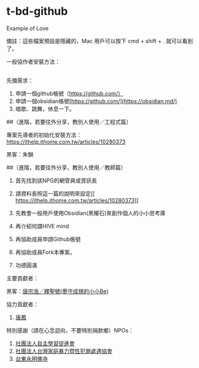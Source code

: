 # t-bd-github
Example of Love

備註：這些檔案預設是隱藏的，Mac 用戶可以按下 cmd + shift + . 就可以看到了。


一般協作者安裝方法：

## 
先備需求：

1. 申請一個github帳號（https://github.com/）
2. 申請一個obsidian帳號[https://github.com/](https://obsidian.md/)
3. 唱歌、跳舞，休息一下。




##（進階，若要往外分享，教別人使用／工程式篇）

專案先導者的初始化安裝方法：
https://ithelp.ithome.com.tw/articles/10280373

黑客：朱騏


##（進階，若要往外分享，教別人使用／教師篇）


1. 首先找到該NPG的網管員或資訊長
2. 請資料長照這一篇的說明來設定[[
https://ithelp.ithome.com.tw/articles/10280373]]

3. 先教會一般用戶使用Obsidian(黑耀石)來創作個人的小小思考庫
4. 再介紹何謂HIVE mind
5. 再協助成員申請Github帳號
4. 再協助成員Fork本專案。
5. 功德圓滿




主要貢獻者：

黑客：[唐宗浩／釋聖號(墨守成規的小小Be)](https://github.com/bestian)

協力貢獻者：
1. [唐鳳](https://github.com/audryt)



特別感謝（請在心念迴向，不要特別捐款鄉）NPOs：
1. [社團法人自主學習促進會](http://www.alearn.org.tw)
2. [社團法人台灣家庭暴力暨性犯罪處遇協會](https://org.twincn.com/item.aspx?no=60001878&sn=439486)
3. [台東永明佛寺](https://www.facebook.com/p/%E5%8F%B0%E6%9D%B1%E5%A4%AA%E9%BA%BB%E9%87%8C%E7%AC%AC%E4%B8%80%E9%81%93%E6%9B%99%E5%85%89%E6%B0%B8%E6%98%8E%E4%BD%9B%E5%AF%BA%E9%98%BF%E5%BD%8C%E9%99%80%E4%BD%9B%E6%9C%AA%E4%BE%86%E4%BD%9B-100083196707545/?paipv=0&eav=AfYGTrFu8HSZRRMJk146OayrRJRAfRXVO6MKy-5yMxYp-DhjRExUAiggm-Jl7V9J7GU&_rdr)



